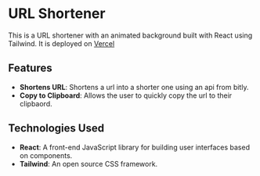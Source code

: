 # URL Shortener

This is a URL shortener with an animated background built with React using Tailwind.
It is deployed on [Vercel](https://my-project-red-eta.vercel.app/)

## Features

- **Shortens URL**: Shortens a url into a shorter one using an api from bitly.
- **Copy to Clipboard**: Allows the user to quickly copy the url to their clipbaord.

## Technologies Used

- **React**: A front-end JavaScript library for building user interfaces based on components.
- **Tailwind**: An open source CSS framework.
